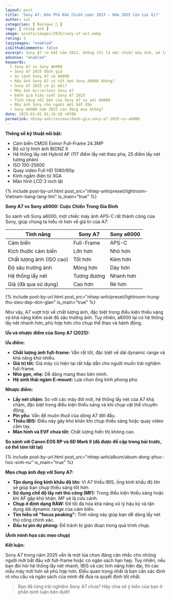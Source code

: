 ```yaml
---
layout: post
title: 'Sony A7: Đòn Phủ Đầu Chiến Lược 2013 – Năm 2025 Còn Lại Gì?'
author: sal
categories: [ Reviews 📝 ]
tags: [ nhiếp ảnh ]
image: assets/images/2025/sony-a7-avt.webp
rating: 5
lazyimages: "enabled"
isGithubComments: false
excerpt: Sony A7 ra mắt năm 2013, không chỉ là một chiếc máy ảnh, mà là một tuyên ngôn. Nó chứng minh rằng máy ảnh full-frame không nhất thiết phải to nặng như DSLR truyền thống. "Đòn phủ đầu" này đã đặt nền móng cho sự thống trị của Sony trong thị trường máy ảnh mirrorless full-frame sau này. Nhưng liệu đến năm 2025, "cựu vương" này còn giữ được vị thế? Chúng ta hãy cùng tìm hiểu.
adsense: "enabled"
keywords:
  - Sony A7 vs Sony A6000
  - Sony A7 2025 đánh giá
  - So sánh Sony A7 và A6000
  - Máy ảnh Sony A7 có tốt hơn Sony A6000 không?
  - Sony A7 2025 có gì mới?
  - Máy ảnh mirrorless Sony A7
  - Đánh giá hiệu suất Sony A7 2025
  - Tính năng nổi bật của Sony A7 so với A6000
  - Máy ảnh Sony cho người mới bắt đầu
  - Sony A6000 năm 2025 còn đáng mua không?
date: 2025-01-01 01:10:10 +0700
permalink: nhiep-anh/reviews/danh-gia-sony-a7-2025-vs-a6000
---
```


 **Thông số kỹ thuật nổi bật:**

*   Cảm biến CMOS Exmor Full-Frame 24.3MP
*   Bộ xử lý hình ảnh BIONZ X
*   Hệ thống lấy nét Hybrid AF (117 điểm lấy nét theo pha, 25 điểm lấy nét tương phản)
*   ISO 100-25600
*   Quay video Full HD 1080/60p
*   Kính ngắm điện tử XGA
*   Màn hình LCD 3 inch lật

{% include post-by-url.html post_src="nhiep-anh/preset/lightroom-Vietnam-bang-lang-tim" is_main="true" %}

**Sony A7 vs Sony a6000: Cuộc Chiến Trong Gia Đình**

So sánh với Sony a6000, một chiếc máy ảnh APS-C rất thành công của Sony, giúp chúng ta hiểu rõ hơn về giá trị của A7:

| Tính năng | Sony A7 | Sony a6000 |
| --- | --- | --- |
| Cảm biến | Full-Frame | APS-C |
| Kích thước cảm biến | Lớn hơn | Nhỏ hơn |
| Chất lượng ảnh (ISO cao) | Tốt hơn | Kém hơn |
| Độ sâu trường ảnh | Mỏng hơn | Dày hơn |
| Hệ thống lấy nét | Tương đương | Nhanh hơn |
| Giá (đã qua sử dụng) | Cao hơn | Rẻ hơn |

{% include post-by-url.html post_src="nhiep-anh/preset/lightroom-trung-thu-sieu-dep-don-gian" is_main="true" %}

Như vậy, A7 vượt trội về chất lượng ảnh, đặc biệt trong điều kiện thiếu sáng và khả năng kiểm soát độ sâu trường ảnh. Tuy nhiên, a6000 lại có hệ thống lấy nét nhanh hơn, phù hợp hơn cho chụp thể thao và hành động.

**Ưu và nhược điểm của Sony A7 (2025):**

**Ưu điểm:**

*   **Chất lượng ảnh full-frame:** Vẫn rất tốt, đặc biệt về dải dynamic range và khả năng khử nhiễu.
*   **Giá trị tốt:** Giá máy cũ hiện tại rất hấp dẫn cho người muốn trải nghiệm full-frame.
*   **Nhỏ gọn, nhẹ:** Dễ dàng mang theo bên mình.
*   **Hệ sinh thái ngàm E-mount:** Lựa chọn ống kính phong phú.

**Nhược điểm:**

*   **Lấy nét chậm:** So với các máy đời mới, hệ thống lấy nét của A7 khá chậm, đặc biệt trong điều kiện thiếu sáng và khi chụp vật thể chuyển động.
*   **Pin yếu:** Vấn đề muôn thuở của dòng A7 đời đầu.
*   **Thiếu IBIS:** Điều này gây khó khăn khi chụp thiếu sáng hoặc quay video cầm tay.
*   **Màn hình và EVF chưa tốt:** Chất lượng hiển thị không cao.

**So sánh với Canon EOS RP và 6D Mark II (đã được đề cập trong bài trước, có thể tóm tắt lại)**

{% include post-by-url.html post_src="nhiep-anh/album/abum-dong-phuc-hoc-sinh-nu" is_main="true" %}

**Mẹo chụp ảnh đẹp với Sony A7:**

*   **Tận dụng ống kính khẩu độ lớn:** Vì A7 thiếu IBIS, ống kính khẩu độ lớn sẽ giúp bạn chụp thiếu sáng tốt hơn.
*   **Sử dụng chế độ lấy nét thủ công (MF):** Trong điều kiện thiếu sáng hoặc khi AF gặp khó khăn, MF sẽ là cứu cánh.
*   **Chụp ở định dạng RAW:** Để tối đa hóa khả năng xử lý hậu kỳ và tận dụng dải dynamic range của cảm biến.
*   **Tìm hiểu về "focus peaking":** Tính năng này giúp bạn dễ dàng lấy nét thủ công chính xác.
*   **Đầu tư pin dự phòng:** Để tránh bị gián đoạn trong quá trình chụp.

**(Ảnh minh họa các mẹo chụp)**

**Kết luận:**

Sony A7 trong năm 2025 vẫn là một lựa chọn đáng cân nhắc cho những người mới bắt đầu với full-frame hoặc có ngân sách hạn hẹp. Tuy nhiên, nếu bạn đòi hỏi hệ thống lấy nét nhanh, IBIS và các tính năng hiện đại, thì các mẫu máy mới hơn sẽ phù hợp hơn. Điều quan trọng nhất là bạn cần xác định rõ nhu cầu và ngân sách của mình để đưa ra quyết định tốt nhất.

> Bạn đã từng trải nghiệm Sony A7 chưa? Hãy chia sẻ ý kiến của bạn ở phần bình luận bên dưới!
